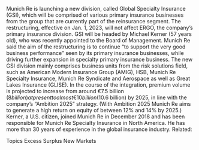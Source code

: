 Munich Re is launching a new division, called Global Specialty Insurance (GSI), which will be comprised of various primary insurance businesses from the group that are currently part of the reinsurance segment.
The restructuring, effective on Jan. 1, 2023, will not affect ERGO, the company’s primary insurance division.
GSI will be headed by Michael Kerner (57 years old), who was recently appointed to the Board of Management.
Munich Re said the aim of the restructuring is to continue “to support the very good business performance” seen by its primary insurance businesses, while driving further expansion in specialty primary insurance business.
The new GSI division mainly comprises business units from the risk solutions field, such as American Modern Insurance Group (AMIG), HSB, Munich Re Specialty Insurance, Munich Re Syndicate and Aerospace as well as Great Lakes Insurance (GLISE).
In the course of the integration, premium volume is projected to increase from around €7.5 billion ($8 billion) at present to almost €10 billion ($10.6 billion) by 2025, in line with the company’s “Ambition 2025” strategy. (With Ambition 2025 Munich Re aims to generate a high return on equity of between 12% and 14% by 2025.)
Kerner, a U.S. citizen, joined Munich Re in December 2018 and has been responsible for Munich Re Specialty Insurance in North America. He has more than 30 years of experience in the global insurance industry.
Related:

Topics
Excess Surplus
New Markets

